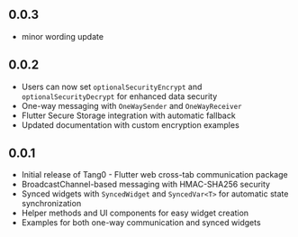 ## 0.0.3
* minor wording update


## 0.0.2

* Users can now set `optionalSecurityEncrypt` and `optionalSecurityDecrypt` for enhanced data security
* One-way messaging with `OneWaySender` and `OneWayReceiver`
* Flutter Secure Storage integration with automatic fallback
* Updated documentation with custom encryption examples

## 0.0.1

* Initial release of Tang0 - Flutter web cross-tab communication package
* BroadcastChannel-based messaging with HMAC-SHA256 security
* Synced widgets with `SyncedWidget` and `SyncedVar<T>` for automatic state synchronization
* Helper methods and UI components for easy widget creation
* Examples for both one-way communication and synced widgets
